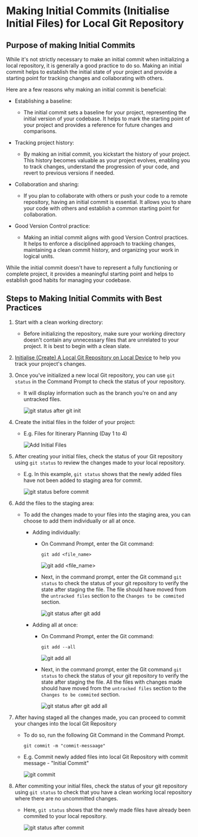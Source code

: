 # Making Initial Commits (Initialise Initial Files) for Local Git Repository

## Purpose of making Initial Commits

While it's not strictly necessary to make an initial commit when initializing a local repository, it is generally a good practice to do so. Making an initial commit helps to establish the initial state of your project and provide a starting point for tracking changes and collaborating with others.

Here are a few reasons why making an initial commit is beneficial:

* Establishing a baseline: 

    * The initial commit sets a baseline for your project, representing the initial version of your codebase. It helps to mark the starting point of your project and provides a reference for future changes and comparisons.

* Tracking project history: 

    * By making an initial commit, you kickstart the history of your project. This history becomes valuable as your project evolves, enabling you to track changes, understand the progression of your code, and revert to previous versions if needed.

* Collaboration and sharing:  

    * If you plan to collaborate with others or push your code to a remote repository, having an initial commit is essential. It allows you to share your code with others and establish a common starting point for collaboration.

* Good Version Control practice:  

    * Making an initial commit aligns with good Version Control practices. It helps to enforce a disciplined approach to tracking changes, maintaining a clean commit history, and organizing your work in logical units.

While the initial commit doesn't have to represent a fully functioning or complete project, it provides a meaningful starting point and helps to establish good habits for managing your codebase.

## Steps to Making Initial Commits with Best Practices
1. Start with a clean working directory: 

    * Before initializing the repository, make sure your working directory doesn't contain any unnecessary files that are unrelated to your project. It is best to begin with a clean slate.

2. [Initialise (Create) A Local Git Repository on Local Device](/Learning%20Git%20with%20Real-Life%20Applications/2.%20Getting%20Started/3._Create_Local_Repo.md) to help you track your project's changes.

3. Once you've initialized a new local Git repository, you can use ` git status ` in the Command Prompt to check the status of your repository.

    * It will display information such as the branch you're on and any untracked files.

        ![git status after git init](../images/git_init_git_status.png)

4. Create the initial files in the folder of your project:

    * E.g. Files for Itinerary Planning (Day 1 to 4)

        ![Add Initial Files](../images/inital_files.png)

5. After creating your initial files, check the status of your Git repository using `git status` to review the changes made to your local repository.

    * E.g. In this example, `git status` shows that the newly added files have not been added to staging area for commit.
        
        ![git status before commit](../images/git_status_before_commit_.png)

6. Add the files to the staging area: 

    * To add the changes made to your files into the staging area, you can choose to add them individually or all at once.
        * Adding individually:
            * On Command Prompt, enter the Git command:
                ```
                git add <file_name>
                ```
                ![git add <file_name>](../images/git_add_filename.png)
            
            * Next, in the command prompt, enter the Git command `git status` to check the status of your git repository to verify the state after staging the file. The file should have moved from the `untracked files` section to the `Changes to be commited` section.

                ![git status after git add](../images/git_status_after_git_add.png)
                
        * Adding all at once:
            * On Command Prompt, enter the Git command:
                ```
                git add --all
                ```
                ![git add all](../images/git_add_all.png)

            * Next, in the command prompt, enter the Git command `git status` to check the status of your git repository to verify the state after staging the file. All the files with changes made should have moved from the `untracked files` section to the `Changes to be commited` section.
                
                ![git status after git add all](../images/git_status_git_add_all.png)
         

7. After having staged all the changes made, you can proceed to commit your changes into the local Git Repository
    
    * To do so, run the following Git Command in the Command Prompt.
        ```
        git commit -m "commit-messaage"
        ```
    
    * E.g. Commit newly added files into local Git Repository with commit message - "Initial Commit"
            
        ![git commit](../images/git_initial_commit.png)

8. After commiting your initial files, check the status of your git repository using `git status` to check that you have a clean working local repository where there are no uncommitted changes.

    * Here, `git status` shows that the newly made files have already been commited to your local repository.

        ![git status after commit](../images/git_status_after_commit.png)
